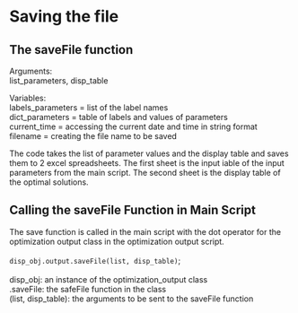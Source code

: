 # Saving the file

## The saveFile function 
Arguments: <br />
list_parameters, disp_table

Variables:<br />
labels_parameters = list of the label names <br />
dict_parameters = table of labels and values of parameters<br />
current_time = accessing the current date and time in string format<br />
filename = creating the file name to be saved


The code takes the list of parameter values and the display table and saves them to 2 excel spreadsheets. The first sheet
is the input iable of the input parameters from the main script. The second sheet is the display table of the optimal solutions.
     
## Calling the saveFile Function in Main Script
The save function is called in the main script with the dot operator for the optimization output class in the optimization output script. <br> <br>
`disp_obj.output.saveFile(list, disp_table)`;<br> <br>
disp_obj: an instance of the optimization_output class <br>
.saveFile: the safeFile function in the class <br>
(list, disp_table): the arguments to be sent to the saveFile function


